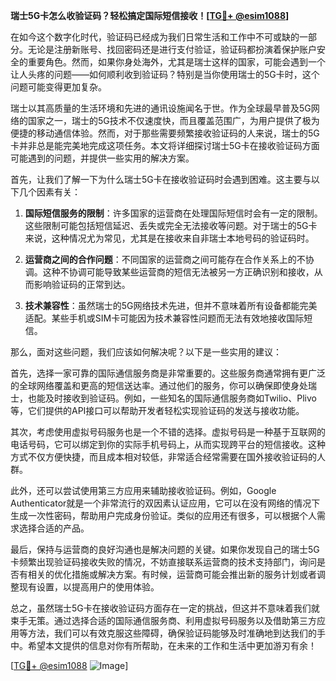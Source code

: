 **瑞士5G卡怎么收验证码？轻松搞定国际短信接收！[[TG💪+ @esim1088](https://t.me/s/esim1088)]**

在如今这个数字化时代，验证码已经成为我们日常生活和工作中不可或缺的一部分。无论是注册新账号、找回密码还是进行支付验证，验证码都扮演着保护账户安全的重要角色。然而，如果你身处海外，尤其是瑞士这样的国家，可能会遇到一个让人头疼的问题——如何顺利收到验证码？特别是当你使用瑞士的5G卡时，这个问题可能变得更加复杂。

瑞士以其高质量的生活环境和先进的通讯设施闻名于世。作为全球最早普及5G网络的国家之一，瑞士的5G技术不仅速度快，而且覆盖范围广，为用户提供了极为便捷的移动通信体验。然而，对于那些需要频繁接收验证码的人来说，瑞士的5G卡并非总是能完美地完成这项任务。本文将详细探讨瑞士5G卡在接收验证码方面可能遇到的问题，并提供一些实用的解决方案。

首先，让我们了解一下为什么瑞士5G卡在接收验证码时会遇到困难。这主要与以下几个因素有关：

1. **国际短信服务的限制**：许多国家的运营商在处理国际短信时会有一定的限制。这些限制可能包括短信延迟、丢失或完全无法接收等问题。对于瑞士的5G卡来说，这种情况尤为常见，尤其是在接收来自非瑞士本地号码的验证码时。

2. **运营商之间的合作问题**：不同国家的运营商之间可能存在合作关系上的不协调。这种不协调可能导致某些运营商的短信无法被另一方正确识别和接收，从而影响验证码的正常到达。

3. **技术兼容性**：虽然瑞士的5G网络技术先进，但并不意味着所有设备都能完美适配。某些手机或SIM卡可能因为技术兼容性问题而无法有效地接收国际短信。

那么，面对这些问题，我们应该如何解决呢？以下是一些实用的建议：

首先，选择一家可靠的国际通信服务商是非常重要的。这些服务商通常拥有更广泛的全球网络覆盖和更高的短信送达率。通过他们的服务，你可以确保即使身处瑞士，也能及时接收到验证码。例如，一些知名的国际通信服务商如Twilio、Plivo等，它们提供的API接口可以帮助开发者轻松实现验证码的发送与接收功能。

其次，考虑使用虚拟号码服务也是一个不错的选择。虚拟号码是一种基于互联网的电话号码，它可以绑定到你的实际手机号码上，从而实现跨平台的短信接收。这种方式不仅方便快捷，而且成本相对较低，非常适合经常需要在国外接收验证码的人群。

此外，还可以尝试使用第三方应用来辅助接收验证码。例如，Google Authenticator就是一个非常流行的双因素认证应用，它可以在没有网络的情况下生成一次性密码，帮助用户完成身份验证。类似的应用还有很多，可以根据个人需求选择合适的产品。

最后，保持与运营商的良好沟通也是解决问题的关键。如果你发现自己的瑞士5G卡频繁出现验证码接收失败的情况，不妨直接联系运营商的技术支持部门，询问是否有相关的优化措施或解决方案。有时候，运营商可能会推出新的服务计划或者调整现有设置，以提高用户的使用体验。

总之，虽然瑞士5G卡在接收验证码方面存在一定的挑战，但这并不意味着我们就束手无策。通过选择合适的国际通信服务商、利用虚拟号码服务以及借助第三方应用等方法，我们可以有效克服这些障碍，确保验证码能够及时准确地到达我们的手中。希望本文提供的信息对你有所帮助，在未来的工作和生活中更加游刃有余！

[[TG💪+ @esim1088](https://t.me/s/esim1088) ![Image](https://i.postimg.cc/4NQfJmqS/Snipaste-2025-05-13-00-14-12.png)]